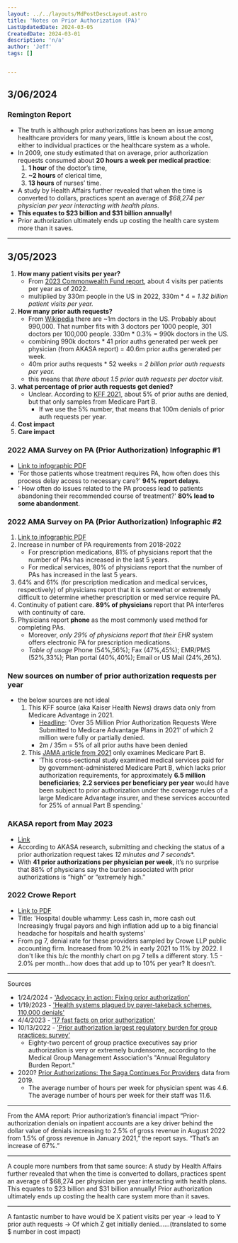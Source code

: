 ```yaml
---
layout: ../../layouts/MdPostDescLayout.astro
title: 'Notes on Prior Authorization (PA)'
LastUpdatedDate: 2024-03-05
CreatedDate: 2024-03-01
description: 'n/a'
author: 'Jeff'
tags: []


---
```


## 3/06/2024

### Remington Report

* The truth is although prior authorizations has been an issue among healthcare providers for many years, little is known about the cost, either to individual practices or the healthcare system as a whole. 
* In 2009, one study estimated that on average, prior authorization requests consumed about **20 hours a week per medical practice**: 
	1. **1 hour** of the doctor’s time, 
	1. **~2 hours** of clerical time, 
	1. **13 hours** of nurses’ time.
* A study by Health Affairs further revealed that when the time is converted to dollars, practices spent an average of *$68,274 per physician per year interacting with health plans*. 
* **This equates to $23 billion and $31 billion annually!** 
* Prior authorization ultimately ends up costing the health care system more than it saves.


***

## 3/05/2023

1. **How many patient visits per year?**
	* From [2023 Commonwealth Fund report](https://www.commonwealthfund.org/publications/issue-briefs/2023/jan/us-health-care-global-perspective-2022), about 4 visits per patients per year as of 2022.
	* multiplied by 330m people in the US in 2022, 330m * 4 = *1.32 billion patient visits per year.*
1. **How many prior auth requests?**
	* From [Wikipedia](https://en.wikipedia.org/wiki/Physicians_in_the_United_States) there are ~1m doctors in the US. Probably about 990,000. That number fits with 3 doctors per 1000 people, 301 doctors per 100,000 people. 330m * 0.3% = 990k doctors in the US.
	* combining 990k doctors * 41 prior auths generated per week per physician (from AKASA report) = 40.6m prior auths generated per week.
	* 40m prior auths requests * 52 weeks = *2 billion prior auth requests per year.*
	* this means that *there about 1.5 prior auth requests per doctor visit*. 
1. **what percentage of prior auth requests get denied?**
	* Unclear. According to [KFF 2021](https://www.kff.org/medicare/issue-brief/over-35-million-prior-authorization-requests-were-submitted-to-medicare-advantage-plans-in-2021/), about 5% of prior auths are denied, but that only samples from Medicare Part B.
		* If we use the 5% number, that means that 100m denials of prior auth requests per year.
1. **Cost impact**
1. **Care impact**

### 2022 AMA Survey on PA (Prior Authorization) Infographic #1
* [Link to infographic PDF](https://www.ama-assn.org/system/files/prior-authorization-survey.pdf)
* 'For those patients whose treatment requires PA, how often does this process delay access to necessary care?' **94% report delays**.
* ' How often do issues related to the PA process lead to patients abandoning their recommended course of treatment?' **80% lead to some abandonment**.

### 2022 AMA Survey on PA (Prior Authorization) Infographic #2
1. [Link to infographic PDF](https://www.ama-assn.org/system/files/prior-authorization-reform-progress-update.pdf)
1. Increase in number of PA requirements from 2018-2022
	* For prescription medications, 81% of physicians report that the number of PAs has increased in the last 5 years.
	* For medical services, 80% of physicians report that the number of PAs has increased in the last 5 years.
1. 64% and 61% (for prescription medication and medical services, respectively) of physicians report that it is somewhat or extremely difficult to determine whether prescription or med service require PA.
1. Continuity of patient care. **89% of physicians** report that PA interferes with continuity of care.
1. Physicians report **phone** as the most commonly used method for completing PAs. 
	* Moreover, *only 29% of physicians report that their EHR* system offers electronic PA for prescription medications.
	* *Table of usage* Phone (54%,56%); Fax (47%,45%); EMR/PMS (52%,33%); Plan portal (40%,40%); Email or US Mail (24%,26%). 


### New sources on number of prior authorization requests per year
* the below sources are not ideal
	1. This KFF source (aka Kaiser Health News) draws data only from Medicare Advantage in 2021. 
		* [Headline](https://www.kff.org/medicare/issue-brief/over-35-million-prior-authorization-requests-were-submitted-to-medicare-advantage-plans-in-2021/#:~:text=Just%20over%202%20million%20prior,or%20in%20part%20in%202021): 'Over 35 Million Prior Authorization Requests Were Submitted to Medicare Advantage Plans in 2021' of which 2 million were fully or partially denied.
		* 2m / 35m =  5% of all prior auths have been denied
	1. This [JAMA article from 2021](https://jamanetwork.com/journals/jama-health-forum/fullarticle/2780396) only examines Medicare Part B.
		* 'This cross-sectional study examined medical services paid for by government-administered Medicare Part B, which lacks prior authorization requirements, for approximately **6.5 million beneficiaries**; **2.2 services per beneficiary per year** would have been subject to prior authorization under the coverage rules of a large Medicare Advantage insurer, and these services accounted for 25% of annual Part B spending.'

### AKASA report from May 2023
* [Link](https://akasa.com/blog/prior-authorization-trends/)
* According to AKASA research, submitting and checking the status of a prior authorization request takes *12 minutes and 7 seconds**.
* With **41 prior authorizations per physician per week**, it’s no surprise that 88% of physicians say the burden associated with prior authorizations is “high” or “extremely high.”

### 2022 Crowe Report 
* [Link to PDF](https://www.crowe.com/-/media/crowe/llp/widen-media-files-folder/h/hospital-double-whammy-less-cash-in-more-cash-out-chc2305-001b.pdf)
* Title: 'Hospital double whammy: Less cash in, more cash out Increasingly frugal payors and high inflation add up to a big financial headache for hospitals and health systems'
* From pg 7, denial rate for these providers sampled by Crowe LLP public accounting firm. Increased from 10.2% in early 2021 to 11% by 2022. I don't like this b/c the monthly chart on pg 7 tells a different story. 1.5 - 2.0% per month...how does that add up to 10% per year? It doesn't.

***

Sources

* 1/24/2024 - ['Advocacy in action: Fixing prior authorization'](https://www.ama-assn.org/practice-management/prior-authorization/advocacy-action-fixing-prior-authorization)
* 1/19/2023 - ['Health systems plagued by payer-takeback schemes, 110,000 denials'](https://www.ama-assn.org/practice-management/prior-authorization/health-systems-plagued-payer-takeback-schemes-110000)
* 4/4/2023 - ['17 fast facts on prior authorization'](https://www.beckersasc.com/asc-news/17-fast-facts-on-prior-authorization.html)
* 10/13/2022 - ['Prior authorization largest regulatory burden for group practices: survey'](https://www.beckersasc.com/asc-coding-billing-and-collections/prior-authorization-largest-regulatory-burden-for-group-practices-survey.html)
	* Eighty-two percent of group practice executives say prior authorization is very or extremely burdensome, according to the Medical Group Management Association's "Annual Regulatory Burden Report."
* 2020? [Prior Authorizations: The Saga Continues For Providers](https://remingtonreport.com/intelligence-resources/futurefocus/prior-authorizations-the-saga-continues-for-providers/) data from 2019.
	* The average number of hours per week for physician spent was 4.6. The average number of hours per week for their staff was 11.6.

***

From the AMA report:
Prior authorization’s financial impact
“Prior-authorization denials on inpatient accounts are a key driver behind the dollar value of denials increasing to 2.5% of gross revenue in August 2022 from 1.5% of gross revenue in January 2021,” the report says. “That’s an increase of 67%.”

***

A couple more numbers from that same source: A study by Health Affairs further revealed that when the time is converted to dollars, practices spent an average of $68,274 per physician per year interacting with health plans. This equates to $23 billion and $31 billion annually! Prior authorization ultimately ends up costing the health care system more than it saves.

***

A fantastic number to have would be X patient visits per year -> lead to Y prior auth requests -> Of which Z get initially denied......(translated to some $ number in cost impact)
